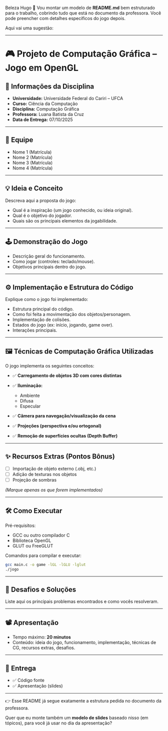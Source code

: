 Beleza Hugo 🙌
Vou montar um modelo de **README.md** bem estruturado para o trabalho, cobrindo tudo que está no documento da professora. Você pode preencher com detalhes específicos do jogo depois.

Aqui vai uma sugestão:

---

# 🎮 Projeto de Computação Gráfica – Jogo em OpenGL

## 📌 Informações da Disciplina

* **Universidade:** Universidade Federal do Cariri – UFCA
* **Curso:** Ciência da Computação
* **Disciplina:** Computação Gráfica
* **Professora:** Luana Batista da Cruz
* **Data de Entrega:** 07/10/2025

---

## 👥 Equipe

* Nome 1 (Matrícula)
* Nome 2 (Matrícula)
* Nome 3 (Matrícula)
* Nome 4 (Matrícula)

---

## 💡 Ideia e Conceito

Descreva aqui a proposta do jogo:

* Qual é a inspiração (um jogo conhecido, ou ideia original).
* Qual é o objetivo do jogador.
* Quais são os principais elementos da jogabilidade.

---

## 🕹️ Demonstração do Jogo

* Descrição geral do funcionamento.
* Como jogar (controles: teclado/mouse).
* Objetivos principais dentro do jogo.

---

## ⚙️ Implementação e Estrutura do Código

Explique como o jogo foi implementado:

* Estrutura principal do código.
* Como foi feita a movimentação dos objetos/personagem.
* Implementação de colisões.
* Estados do jogo (ex: início, jogando, game over).
* Interações principais.

---

## 🖼️ Técnicas de Computação Gráfica Utilizadas

O jogo implementa os seguintes conceitos:

* ✅ **Carregamento de objetos 3D com cores distintas**
* ✅ **Iluminação:**

  * Ambiente
  * Difusa
  * Especular
* ✅ **Câmera para navegação/visualização da cena**
* ✅ **Projeções (perspectiva e/ou ortogonal)**
* ✅ **Remoção de superfícies ocultas (Depth Buffer)**

---

## ✨ Recursos Extras (Pontos Bônus)

* [ ] Importação de objeto externo (.obj, etc.)
* [ ] Adição de texturas nos objetos
* [ ] Projeção de sombras

*(Marque apenas os que forem implementados)*

---

## 🛠️ Como Executar

Pré-requisitos:

* GCC ou outro compilador C
* Biblioteca OpenGL
* GLUT ou FreeGLUT

Comandos para compilar e executar:

```bash
gcc main.c -o game -lGL -lGLU -lglut
./jogo
```

---

## 🚧 Desafios e Soluções

Liste aqui os principais problemas encontrados e como vocês resolveram.

---

## 📽️ Apresentação

* Tempo máximo: **20 minutos**
* Conteúdo: ideia do jogo, funcionamento, implementação, técnicas de CG, recursos extras, desafios.

---

## 📂 Entrega

* ✅ Código fonte
* ✅ Apresentação (slides)

---

👉 Esse README já segue exatamente a estrutura pedida no documento da professora.

Quer que eu monte também um **modelo de slides** baseado nisso (em tópicos), para você já usar no dia da apresentação?
